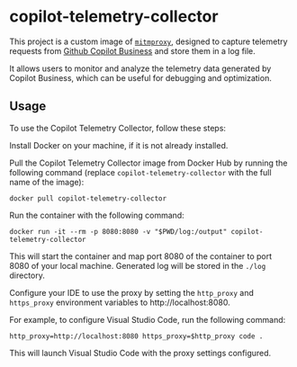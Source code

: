 # copilot-telemetry-collector

This project is a custom image of [`mitmproxy`](https://mitmproxy.org/),
designed to capture telemetry requests from
[Github Copilot Business](https://github.com/features/copilot) and store
them in a log file.

It allows users to monitor and analyze the telemetry data generated
by Copilot Business, which can be useful for debugging and optimization.

## Usage

To use the Copilot Telemetry Collector, follow these steps:

Install Docker on your machine, if it is not already installed.

Pull the Copilot Telemetry Collector image from Docker Hub by running
the following command (replace `copilot-telemetry-collector` with the
full name of the image):

```
docker pull copilot-telemetry-collector
```

Run the container with the following command:

```
docker run -it --rm -p 8080:8080 -v "$PWD/log:/output" copilot-telemetry-collector
```

This will start the container and map port 8080 of the container to 
port 8080 of your local machine. Generated log will be stored in the
`./log` directory.

Configure your IDE to use the proxy by setting the `http_proxy` and 
`https_proxy` environment variables to http://localhost:8080.

For example, to configure Visual Studio Code, run the following command:

```
http_proxy=http://localhost:8080 https_proxy=$http_proxy code .
```

This will launch Visual Studio Code with the proxy settings configured.
